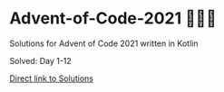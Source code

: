 # Advent-of-Code-2021 🎄🌟🎅
Solutions for Advent of Code 2021 written in Kotlin

Solved: Day 1-12

[Direct link to Solutions](https://github.com/patrick-elmquist/Advent-of-Code-2021/tree/main/src/main/kotlin)
